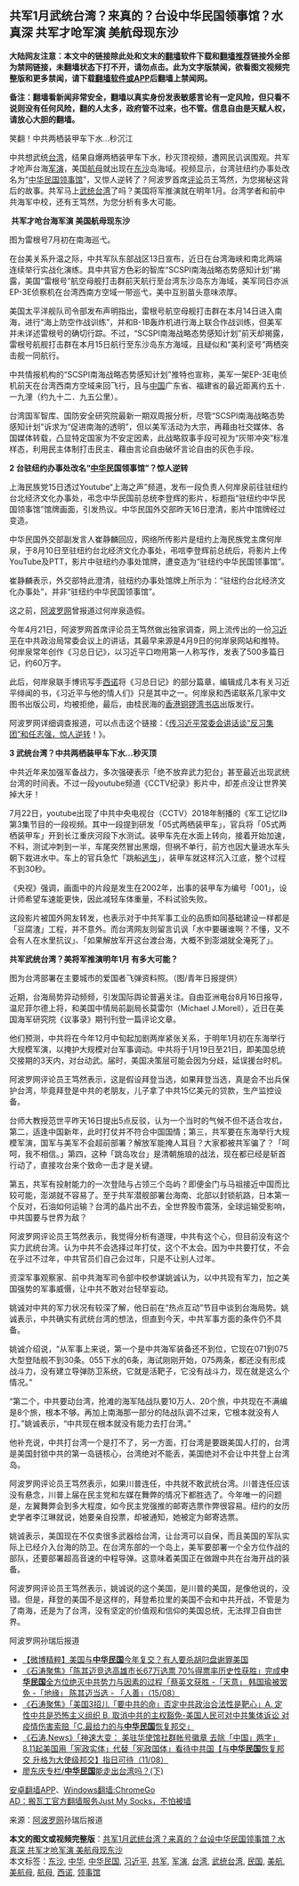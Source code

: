  <h2>共军1月武统台湾？来真的？台设中华民国领事馆？水真深 共军才呛军演 美航母现东沙</h2> <p class="notice"><b>大陆网友注意：本文中的链接除此处和文末的<a href="https://github.com/bannedbook/fanqiang" >翻墙</a>软件下载和<a href="https://github.com/killgcd/justmysocks/blob/master/README.md">翻墙推荐</a>链接外全部为禁网链接，未翻墙状态下打不开，请勿点击。此为文字版禁闻，欲看图文视频完整版和更多禁闻，请下载<a href="https://github.com/bannedbook/fanqiang">翻墙软件或APP</a>后翻墙上禁闻网。</p><p>备注：翻墙看新闻非常安全，翻墙以真实身份发表敏感言论有一定风险，但只看不说则没有任何风险，翻的人太多，政府管不过来，也不管。信息自由是天赋人权，请放心大胆的翻墙。</b></p>  <div class="entry"> <p id="summary">笑翻！中共两栖装甲车下水…秒沉江</p> <p>中共想武统<a href="https://www.bannedbook.org/bnews/tag/%e5%8f%b0%e6%b9%be/" class="st_tag internal_tag" rel="tag" title="标签 台湾 下的日志">台湾</a>，结果自爆两栖装甲车下水，秒灭顶视频，遭网民讥讽围观。共军才呛声台海<a href="https://www.bannedbook.org/bnews/tag/%e5%86%9b%e6%bc%94/" class="st_tag internal_tag" rel="tag" title="标签 军演 下的日志">军演</a>，美国<a href="https://www.bannedbook.org/bnews/tag/%e8%88%aa%e6%af%8d/" class="st_tag internal_tag" rel="tag" title="标签 航母 下的日志">航母</a>就出现在<a href="https://www.bannedbook.org/bnews/tag/%E4%B8%9C%E6%B2%99/" class="st_tag internal_tag" rel="tag" title="标签 东沙 下的日志">东沙</a>岛海域。视频显示，台湾驻纽约办事处改名为“<a href="https://www.bannedbook.org/bnews/tag/%e4%b8%ad%e5%8d%8e%e6%b0%91%e5%9b%bd/" class="st_tag internal_tag" rel="tag" title="标签 中华民国 下的日志">中华民国</a><a href="https://www.bannedbook.org/bnews/tag/%E9%A2%86%E4%BA%8B%E9%A6%86/" class="st_tag internal_tag" rel="tag" title="标签 领事馆 下的日志">领事馆</a>”，又惊人逆转了？阿波罗首席<span class='wp_keywordlink_affiliate'><a href="https://www.bannedbook.org/bnews/comments/" title="新闻评论" target="_blank">评论</a></span>员王笃然，为您揭秘这背后的故事。共军马上<a href="https://www.bannedbook.org/bnews/tag/%E6%AD%A6%E7%BB%9F%E5%8F%B0%E6%B9%BE/" class="st_tag internal_tag" rel="tag" title="标签 武统台湾 下的日志">武统台湾</a>了吗？美国将军推演就在明年1月。台湾学者和前中共海军中校，还有王笃然，为您分析有多大可能。</p> <p><strong>&nbsp;共军才呛台海军演 美国航母现东沙</strong></p> <p>图为雷根号7月初在南海巡弋。</p> <p>在台美关系升温之际，中共军队东部战区13日宣布，近日在台湾海峡和南北两端连续举行实战化演练。具中共官方色彩的智库“SCSPI南海战略态势感知计划”揭露，美国“雷根号”航空母舰打击群前天航行至台湾东沙岛东方海域，美军同日亦派EP-3E侦察机在台湾西南方空域一带巡弋，美中互别苗头意味浓厚。</p> <p>美国太平洋舰队司令部发布声明指出，雷根号航空母舰打击群在本月14日进入南海，进行“海上防空作战训练”，并和B-1B轰炸机进行海上联合作战训练，但美军并未详述雷根号的确切行踪。不过，“SCSPI南海战略态势感知计划”前天却揭露，雷根号航舰打击群在本月15日航行至东沙岛东方海域，且疑似和“美利坚号”两栖突击舰一同航行。</p> <p>中共情报机构的“SCSPI南海战略态势感知计划”推特也宣称，美军一架EP-3E电侦机前天在台湾西南方空域来回飞行，且与<span class='wp_keywordlink_affiliate'><a href="https://www.bannedbook.org/" title="中国" target="_blank">中国</a></span>广东省、福建省的最近距离约五十．一九浬（约九十二．九五公里）。</p> <p>台湾国军智库、国防安全研究院最新一期双周报分析，尽管“SCSPI南海战略态势感知计划”诉求为“促进南海的透明”，但以美军活动为大宗，再藉由社交媒体、各国媒体转载，凸显特定国家为不安定因素，此战略叙事手段可视为“灰带冲突”标准样态，利用民主体制打击民主、藉由言论自由破坏言论自由的灰色手段。</p> <p><strong>2 台驻纽约办事处改名“<a href="https://www.bannedbook.org/bnews/tag/%E4%B8%AD%E5%8D%8E/" class="st_tag internal_tag" rel="tag" title="标签 中华 下的日志">中华</a>民国领事馆”？惊人逆转</strong></p>  <p>上海民族党15日透过Youtube“上海之声”频道，发布一段负责人何岸泉前往驻纽约台北经济文化办事处，弔念中华民国前总统李登辉的影片，标题指“驻纽约中华民国领事馆”馆牌画面，引发热议。中华民国外交部昨天16日澄清，影片中馆牌经过变造。</p> <p>中华民国外交部副发言人崔静麟回应，网络所传影片是纽约上海民族党主席何岸泉，于8月10日至驻纽约台北经济文化办事处，弔唁李登辉前总统后，将影片上传YouTube及PTT，影片中驻纽约办事处馆牌，遭变造为“驻纽约中华民国领事馆”。</p> <p>崔静麟表示，外交部特此澄清，驻纽约办事处馆牌上所示为：“驻纽约台北经济文化办事处”，并非“驻纽约中华民国领事馆”。</p> <p>这之前，<span class='wp_keywordlink_affiliate'><a href="https://www.aboluowang.com/" title="阿波罗网" target="_blank">阿波罗网</a></span>曾报道过何岸泉造假。</p> <p>今年4月21日，阿波罗网首席评论员王笃然做出独家调查，网上流传出的一份<a href="https://www.bannedbook.org/bnews/tag/%e4%b9%a0%e8%bf%91%e5%b9%b3/" class="st_tag internal_tag" rel="tag" title="标签 习近平 下的日志">习近平</a>在中共政治局常委会议上的讲话，其最早来源是4月9日的何岸泉网站和推特。何岸泉常年创作《习总日记》，以习近平口吻用第一人称写作，发表了500多篇日记，约60万字。</p> <p>此后，何岸泉联手博讯写手<a href="https://www.bannedbook.org/bnews/tag/%e8%a5%bf%e8%af%ba/" class="st_tag internal_tag" rel="tag" title="标签 西诺 下的日志">西诺</a>将《习总日记》的部分篇章，编辑成几本有关习近平绯闻的书，《习近平与他的情人们》只是其中之一。何岸泉和西诺联系几家中文图书出版公司，均被拒绝，最后，由桂民海的<a href="http://www.aboluowang.com/tag/%E9%A6%99%E6%B8%AF-1.html">香港</a><a href="http://www.aboluowang.com/tag/%E9%93%9C%E9%94%A3%E6%B9%BE%E4%B9%A6%E5%BA%97-1.html">铜锣湾书店</a>出版发行。</p> <p>阿波罗网详细调查报道，可以点击这个链接：《<a href="http://www.aboluowang.com/2020/0421/1440033.html" ping="/url?sa=t&amp;source=web&amp;rct=j&amp;url=http://www.aboluowang.com/2020/0421/1440033.html&amp;ved=2ahUKEwjb0fnx86HrAhVc7HMBHSrfBXYQFjAAegQIBRAB&amp;cshid=1597655893373638">传习近平常委会讲话谈“反习集团”和任志强，惊人逆转</a>！》。</p> <p><strong>3 武统台湾？中共两栖装甲车下水…秒灭顶</strong></p> <p>中共近年来加强军备战力，多次强硬表示「绝不放弃武力犯台」甚至最近出现武统台湾的时间表。不过一段youtube频道《CCTV纪录》影片中，却差点没让世界笑掉大牙！</p>  <p>7月22日，youtube出现了中共中央电视台（CCTV）2018年制播的《军工记忆Ⅱ》第3集节目的一段视频。其中一段提到研发「05式两栖装甲车」，官兵将「05式两栖装甲车」开到长江重庆河段下水测试。装甲车先在水面上转向，接着开始加速，不料，测试冲刺到一半，车尾突然冒出黑烟，但祸不单行，前方也因大量进水车头朝下栽进水中。车上的官兵急忙「跳船<span class='wp_keywordlink'><a href="https://www.bannedbook.org/forum5/topic38.html" title="劫难逃生有秘诀" target="_blank">逃生</a></span>」，装甲车就这样沉入江底，整个过程不到30秒。</p> <p>《央视》强调，画面中的片段是发生在2002年，出事的装甲车为编号「001」，设计师希望车速能更快，因此减轻车体重量，不料试验失败。</p> <p>这段影片被国外网友转发，也表示对于中共军事工业的品质如同基础建设一样都是「豆腐渣」工程，并不意外。而台湾网友则留言讥讽「水中要碾谁啊？不懂，又不会有人在水里抗议」、「如果解放军开这台渡台海，大概不到澎湖就全淹死了」。</p> <p><strong>共军武统台湾？美将军推演明年1月 有多大可能？</strong></p> <p>图为台湾部署在主要城市的爱国者飞弹资料照。（图/青年日报提供）</p> <p>近期，台海局势异动频频，引发国际舆论普遍关注。自由亚洲电台8月16日报导，温尼菲尔德上将，和美国中情局前副局长莫雷尔（Michael J.Morell），近日在美国海军研究院《议事录》期刊刊登一篇评论文章。</p> <p>他们预测，中共将在今年12月中旬起加剧两岸紧张关系，于明年1月初在东海举行大规模军演，以掩护大规模对台军事调动。中共将于1月19日至21日，即美国总统交接期的3天内，对台动武。届时，美国决策层可能会因为分歧，延误援台时机。</p> <p>阿波罗网评论员王笃然表示，这是假设拜登当选，如果拜登当选，真是会不出兵保护台湾，毕竟拜登是中共的老朋友，儿子拿了中共15亿美元的贷款，生产监控设备。</p> <p>台师大教授范世平昨天16日提出5点反驳，认为一个当时的气候不但不适合攻台，第二，适逢中国新年，此时打仗并不符合中国国情；第三，共军要在东海举行大规模军演，国军与美军不会超前部署？解放军能掩人耳目？大家都被共军骗了？「呵呵，我不相信。」第四，这种「跳岛攻台」是清朝施琅的战法，现在都已经是斩首行动了，直接攻台来个致命一击才是关键。</p>  <p>第五，共军有投射能力的一次登陆与占领三个岛屿？即便金门与马祖接近中国而比较可能，澎湖就不容易了。至于共军潜舰部署台海南、北部以封锁航路，日本第一个反对，石油如何运输？台湾的晶片出不去，全世界股市震荡，全球运输受影响，中共国要与世界为敌？</p> <p>阿波罗网评论员王笃然表示，我觉得分析有道理，中共有这个心，但目前没有这个实力武统台湾。认为中共不会选择过年打仗，这个不太会。因为中共要打仗，不会在乎过不过年，中共官员们自己会过年，只是不让别人过年。</p> <p>资深军事观察家、前中共海军司令部中校参谋姚诚认为，以中共现有军力，加之美国强势的军事威慑，让中共不敢对台轻举妄动。</p> <p>姚诚对中共的军力状况有较深了解，他日前在“热点互动”节目中谈到台海局势。姚诚表示，中共确实有武统台湾的想法，但直到今天，中共军事方面的条件仍不具备。</p> <p>姚诚介绍说，“从军事上来说，第一个是中共海军装备还不到位，它现在071到075大型登陆舰不到30条。055下水的6条，海试刚刚开始，075两条，都还没有形成战斗力，没有建立导弹防卫系统，它就是活靶子，它没有战斗力，现在就是这么个情况。”</p> <p>“第二个，中共要动台湾，抢滩的海军陆战队要10万人、20个旅，中共现在不满编是8个旅，根本不够。再加上南海那一部分的陆战队调不过来，它根本就没有人打。”姚诚表示，“中共现在根本就没有能力去打台湾。”</p> <p>他补充说，中共打台湾一个是打不了，另一方面，打台湾是要跟美国人打的，台湾是美国封锁中共的第一岛链核心，台湾绝对不能丢，美国绝对不会让中共登上台湾岛。</p> <p>阿波罗网评论员王笃然表示，如果川普连任，中共就不敢武统台湾。川普连任应该没有悬念，川普上届在民主党和左媒在舞弊的情况下都胜选了。今年唯一的问题是，左翼舞弊会到多大程度，如今民主党强推的邮寄选票作弊很容易。纽约的女历史学者李江琳就说，她要亲自投票，却被通知，她被定为邮寄选票。</p> <p>姚诚表示，美国现在不仅卖很多武器给台湾，让台湾可以自保，而且美国的军队实际上已经介入台海的防卫。在台湾东部的一个岛上，美军要部署一个全方位作战的部队，还要部署超高音速的中程导弹。这意味着美国正在做跟中共在台海开战的装备。</p>  <p>阿波罗网评论员王笃然表示，姚诚说的这个美国，是川普的美国，是像他说的，没错。但是，拜登的美国不是这样的，拜登希拉里的美国不会和中共开战，不管是为了南海，还是为了台湾，没有坚定的价值观和信仰的美国总统，无法捍卫自由世界。</p> <p>阿波罗网孙瑞后报道</p> <ul class='op-related-articles' title='相关阅读'> <li><a href='https://www.bannedbook.org/bnews/comments/20200816/1380922.html' target='_blank'>【微博精粹】美国与<b>中华民国</b>今年复交？有人要杀胡叼盘谢罪美国 </a></li> <li><a href='https://www.bannedbook.org/bnews/bannedvideo/20200816/1380761.html' target='_blank'>《石涛聚焦》「陈其迈竞选高雄市长67万选票 70%得票率历史性获胜」完成<b>中华民国</b>全方位绝灭中共势力与因素的过程「蔡英文获胜 -「天意」 韩国瑜被罢免 -「地缘」 陈其迈当选 - 「人善」（15/08）</a></li> <li><a href='https://www.bannedbook.org/bnews/bannedvideo/20200814/1379771.html' target='_blank'>《石涛聚焦》「美国3招儿「要中共的命」否定中共政治合法性是靶心」A. 定性中共是恐怖主义组织 B. 取消中共的主权豁免-美国人民可对中共集体诉讼 对疫情伤害索赔「C.最给力的与<b>中华民国</b>恢复邦交」</a></li> <li><a href='https://www.bannedbook.org/bnews/bannedvideo/20200812/1378626.html' target='_blank'>《石涛.News》「神速大变： 美驻华使馆社群帐号徽章 去除「中国」两字」8.11起美国用「宪政实体」代替「宪政国体」看待中共国【与<b>中华民国</b>恢复邦交 升格为大使级邦交】指日可待（11/08）</a></li> <li><a href='https://www.bannedbook.org/bnews/yule/20200811/1378481.html' target='_blank'>廖东庆专栏/<b>中华民国</b>能走出台湾吗？(下)</a></li> </ul> <div class="texttj"> <a href="https://github.com/bannedbook/fanqiang/wiki/%E7%A6%81%E9%97%BB%E7%BD%91%E5%AE%89%E5%8D%93%E7%BF%BB%E5%A2%99%E6%96%B0%E9%97%BBAPP" target="_blank">安卓翻墙APP</a>、<a href="https://github.com/bannedbook/fanqiang/wiki/Chrome%E4%B8%80%E9%94%AE%E7%BF%BB%E5%A2%99%E5%8C%85" target="_blank">Windows翻墙:ChromeGo</a><br/> <a href="https://github.com/killgcd/justmysocks/blob/master/README.md" target="_blank">AD：搬瓦工官方翻墙服务Just My Socks，不怕被墙</a> </div><p> 来源：<a href="https://www.aboluowang.com/2020/0818/1490409.html" target="_blank">阿波罗网</a>孙瑞后报道 </p><a name='sharetosocial'></a>         <div><b>本文的图文或视频完整版</b>：<a href='https://www.bannedbook.org/bnews/cbnews/20200818/1381661.html'>共军1月武统台湾？来真的？台设中华民国领事馆？水真深 共军才呛军演 美航母现东沙</a></div>  </div><!--END ENTRY--> <div class="postfooter"> <div>本文标签：<a href="https://www.bannedbook.org/bnews/tag/%E4%B8%9C%E6%B2%99/" rel="tag">东沙</a>, <a href="https://www.bannedbook.org/bnews/tag/%E4%B8%AD%E5%8D%8E/" rel="tag">中华</a>, <a href="https://www.bannedbook.org/bnews/tag/%e4%b8%ad%e5%8d%8e%e6%b0%91%e5%9b%bd/" rel="tag">中华民国</a>, <a href="https://www.bannedbook.org/bnews/tag/%e4%b9%a0%e8%bf%91%e5%b9%b3/" rel="tag">习近平</a>, <a href="https://www.bannedbook.org/bnews/tag/%e5%85%b1%e5%86%9b/" rel="tag">共军</a>, <a href="https://www.bannedbook.org/bnews/tag/%e5%86%9b%e6%bc%94/" rel="tag">军演</a>, <a href="https://www.bannedbook.org/bnews/tag/%e5%8f%b0%e6%b9%be/" rel="tag">台湾</a>, <a href="https://www.bannedbook.org/bnews/tag/%E6%AD%A6%E7%BB%9F%E5%8F%B0%E6%B9%BE/" rel="tag">武统台湾</a>, <a href="https://www.bannedbook.org/bnews/tag/%E6%B0%91%E5%9B%BD/" rel="tag">民国</a>, <a href="https://www.bannedbook.org/bnews/tag/%E7%BE%8E%E8%88%AA/" rel="tag">美航</a>, <a href="https://www.bannedbook.org/bnews/tag/%E7%BE%8E%E8%88%AA%E6%AF%8D/" rel="tag">美航母</a>, <a href="https://www.bannedbook.org/bnews/tag/%e8%88%aa%e6%af%8d/" rel="tag">航母</a>, <a href="https://www.bannedbook.org/bnews/tag/%e8%a5%bf%e8%af%ba/" rel="tag">西诺</a>, <a href="https://www.bannedbook.org/bnews/tag/%E9%A2%86%E4%BA%8B%E9%A6%86/" rel="tag">领事馆</a></div>  </div><!--END POSTFOOTER--> 